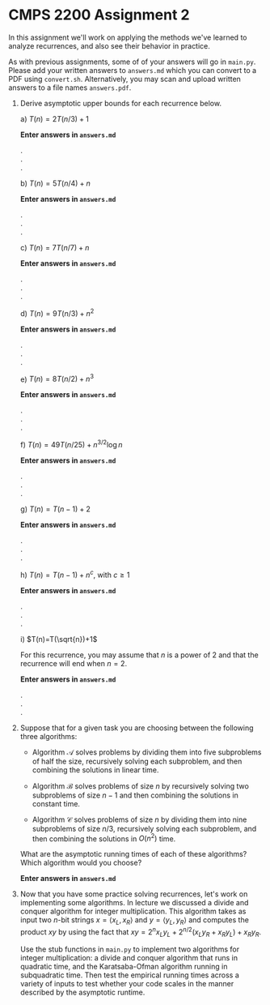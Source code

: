 # CMPS 2200 Assignment 2

In this assignment we'll work on applying the methods we've learned to analyze recurrences, and also see their behavior in practice. 

As with previous assignments, some of of your answers will go in `main.py`.
Please add your written answers to `answers.md` which you can convert to a PDF
using `convert.sh`. Alternatively, you may scan and upload written answers
to a file names `answers.pdf`.


1. Derive asymptotic upper bounds for each recurrence below.

    a) $T(n)=2T(n/3)+1$

    **Enter answers in `answers.md`**

    .  
    .  
    .  

    b) $T(n)=5T(n/4)+n$

    **Enter answers in `answers.md`**

    .  
    .  
    .  
 
    c) $T(n)=7T(n/7)+n$

    **Enter answers in `answers.md`**

    .  
    .  
    .  
 
    d) $T(n)=9T(n/3)+n^2$

    **Enter answers in `answers.md`**

    .  
    .  
    .  
 
    e) $T(n)=8T(n/2)+n^3$

    **Enter answers in `answers.md`**

    .  
    .  
    .  

    f) $T(n)=49T(n/25)+n^{3/2}\log n$

    **Enter answers in `answers.md`**

    .  
    .  
    .  

    g) $T(n)=T(n-1)+2$

    **Enter answers in `answers.md`**

    .  
    .  
    .  

    h) $T(n)= T(n-1)+n^c$, with $c\geq 1$

    **Enter answers in `answers.md`**

    .  
    .  
    .  

    i) $T(n)=T(\sqrt{n})+1$
      
      For this recurrence, you may assume that $n$ is a power of 2 and that the recurrence will end when $n = 2$. 

    **Enter answers in `answers.md`**

    .  
    .  
    .  


2. Suppose that for a given task you are choosing between the following three algorithms:

	* Algorithm $\mathcal{A}$ solves problems by dividing them into
      five subproblems of half the size, recursively solving each
      subproblem, and then combining the solutions in linear time.
	  
	* Algorithm $\mathcal{B}$ solves problems of size $n$ by
      recursively solving two subproblems of size $n-1$ and then
      combining the solutions in constant time.
		
	* Algorithm $\mathcal{C}$ solves problems of size $n$ by dividing
      them into nine subproblems of size $n/3$, recursively solving
      each subproblem, and then combining the solutions in $O(n^2)$
      time.

    What are the asymptotic running times of each of these algorithms?
    Which algorithm would you choose?

    **Enter answers in `answers.md`**
    
3. Now that you have some practice solving recurrences, let's work on
   implementing some algorithms. In lecture we discussed a divide and
   conquer algorithm for integer multiplication. This algorithm takes as
   input two $n$-bit strings $x = \langle x_L, x_R\rangle$ and $y=\langle
   y_L, y_R\rangle$ and computes the product $xy$ by using the fact that
   $xy = 2^{n}x_Ly_L + 2^{n/2}(x_Ly_R+x_Ry_L) + x_Ry_R.$ 

   Use the stub functions in `main.py` to implement two algorithms for
   integer multiplication: a divide and conquer algorithm that runs in
   quadratic time, and the Karatsaba-Ofman algorithm running in
   subquadratic time. Then test the empirical running times across a
   variety of inputs to test whether your code scales in the manner
   described by the asymptotic runtime.

